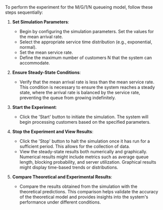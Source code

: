  To perform the experiment for the M/G/1/N queueing model, follow these steps sequentially:

1. **Set Simulation Parameters**:
   - Begin by configuring the simulation parameters. Set the values for the mean arrival rate.
   - Select the appropriate service time distribution (e.g., exponential, normal).
   - Set the mean service rate.
   - Define the maximum number of customers N that the system can accommodate.

2. **Ensure Steady-State Conditions**:
   - Verify that the mean arrival rate is less than the mean service rate. This condition is necessary to ensure the system reaches a steady state, where the arrival rate is balanced by the service rate, preventing the queue from growing indefinitely.

3. **Start the Experiment**:
   - Click the 'Start' button to initiate the simulation. The system will begin processing customers based on the specified parameters.

4. **Stop the Experiment and View Results**:
   - Click the 'Stop' button to halt the simulation once it has run for a sufficient period. This allows for the collection of data.
   - View the steady-state results both numerically and graphically. Numerical results might include metrics such as average queue length, blocking probability, and server utilization. Graphical results might display time-based trends or distributions.

5. **Compare Theoretical and Experimental Results**:
   - Compare the results obtained from the simulation with the theoretical predictions. This comparison helps validate the accuracy of the theoretical model and provides insights into the system's performance under different conditions.

